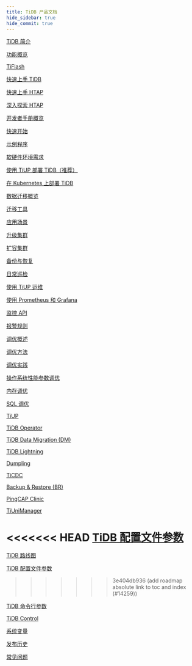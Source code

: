 ```yaml
---
title: TiDB 产品文档
hide_sidebar: true
hide_commit: true
---
```


<LearningPathContainer platform="tidb" title="TiDB" subTitle="TiDB 是 PingCAP 公司自主设计、研发的开源分布式关系型数据库。您可以在这里查看概念介绍、操作指南、应用开发、参考等产品文档。">

<LearningPath label="了解" icon="cloud1">

[TiDB 简介](https://docs.pingcap.com/zh/tidb/v6.5/overview)

[功能概览](https://docs.pingcap.com/zh/tidb/v6.5/basic-features)

[TiFlash](https://docs.pingcap.com/zh/tidb/v6.5/tiflash-overview)

</LearningPath>

<LearningPath label="试用" icon="cloud5">

[快速上手 TiDB](https://docs.pingcap.com/zh/tidb/v6.5/quick-start-with-tidb)

[快速上手 HTAP](https://docs.pingcap.com/zh/tidb/v6.5/quick-start-with-htap)

[深入探索 HTAP](https://docs.pingcap.com/zh/tidb/v6.5/explore-htap)

</LearningPath>

<LearningPath label="开发" icon="doc8">

[开发者手册概览](https://docs.pingcap.com/zh/tidb/v6.5/dev-guide-overview)

[快速开始](https://docs.pingcap.com/zh/tidb/v6.5/dev-guide-build-cluster-in-cloud)

[示例程序](https://docs.pingcap.com/zh/tidb/v6.5/dev-guide-sample-application-spring-boot)

</LearningPath>

<LearningPath label="部署" icon="deploy">

[软硬件环境需求](https://docs.pingcap.com/zh/tidb/v6.5/hardware-and-software-requirements)

[使用 TiUP 部署 TiDB（推荐）](https://docs.pingcap.com/zh/tidb/v6.5/production-deployment-using-tiup)

[在 Kubernetes 上部署 TiDB](https://docs.pingcap.com/zh/tidb-in-kubernetes/stable)

</LearningPath>

<LearningPath label="迁移" icon="cloud3">

[数据迁移概览](https://docs.pingcap.com/zh/tidb/v6.5/migration-overview)

[迁移工具](https://docs.pingcap.com/zh/tidb/v6.5/migration-tools)

[应用场景](https://docs.pingcap.com/zh/tidb/v6.5/migrate-aurora-to-tidb)

</LearningPath>

<LearningPath label="运维" icon="maintain">

[升级集群](https://docs.pingcap.com/zh/tidb/v6.5/upgrade-tidb-using-tiup)

[扩容集群](https://docs.pingcap.com/zh/tidb/v6.5/scale-tidb-using-tiup)

[备份与恢复](https://docs.pingcap.com/zh/tidb/v6.5/backup-and-restore-overview)

[日常巡检](https://docs.pingcap.com/zh/tidb/v6.5/daily-check)

[使用 TiUP 运维](https://docs.pingcap.com/zh/tidb/v6.5/maintain-tidb-using-tiup)

</LearningPath>

<LearningPath label="监控" icon="cloud6">

[使用 Prometheus 和 Grafana](https://docs.pingcap.com/zh/tidb/v6.5/tidb-monitoring-framework)

[监控 API](https://docs.pingcap.com/zh/tidb/v6.5/tidb-monitoring-api)

[报警规则](https://docs.pingcap.com/zh/tidb/v6.5/alert-rules)

</LearningPath>

<LearningPath label="调优" icon="tidb-cloud-tune">

[调优概述](https://docs.pingcap.com/zh/tidb/v6.5/performance-tuning-overview)

[调优方法](https://docs.pingcap.com/zh/tidb/v6.5/performance-tuning-methods)

[调优实践](https://docs.pingcap.com/zh/tidb/v6.5/performance-tuning-practices)

[操作系统性能参数调优](https://docs.pingcap.com/zh/tidb/v6.5/tune-operating-system)

[内存调优](https://docs.pingcap.com/zh/tidb/v6.5/configure-memory-usage)

[SQL 调优](https://docs.pingcap.com/zh/tidb/v6.5/sql-tuning-overview)

</LearningPath>

<LearningPath label="工具" icon="doc7">

[TiUP](https://docs.pingcap.com/zh/tidb/v6.5/tiup-overview)

[TiDB Operator](https://docs.pingcap.com/zh/tidb/v6.5/tidb-operator-overview)

[TiDB Data Migration (DM)](https://docs.pingcap.com/zh/tidb/v6.5/dm-overview)

[TiDB Lightning](https://docs.pingcap.com/zh/tidb/v6.5/tidb-lightning-overview)

[Dumpling](https://docs.pingcap.com/zh/tidb/v6.5/dumpling-overview)

[TiCDC](https://docs.pingcap.com/zh/tidb/v6.5/ticdc-overview)

[Backup & Restore (BR)](https://docs.pingcap.com/zh/tidb/v6.5/backup-and-restore-overview)

[PingCAP Clinic](https://docs.pingcap.com/zh/tidb/v6.5/clinic-introduction)

[TiUniManager](https://docs.pingcap.com/zh/tidb/v6.5/tiunimanager-overview)

</LearningPath>

<LearningPath label="参考" icon="cloud-dev">

<<<<<<< HEAD
[TiDB 配置文件参数](https://docs.pingcap.com/zh/tidb/v6.5/tidb-configuration-file)
=======
[TiDB 路线图](https://docs.pingcap.com/zh/tidb/dev/tidb-roadmap)

[TiDB 配置文件参数](https://docs.pingcap.com/zh/tidb/v7.1/tidb-configuration-file)
>>>>>>> 3e404db936 (add roadmap absolute link to toc and index (#14259))

[TiDB 命令行参数](https://docs.pingcap.com/zh/tidb/v6.5/command-line-flags-for-tidb-configuration)

[TiDB Control](https://docs.pingcap.com/zh/tidb/v6.5/tidb-control)

[系统变量](https://docs.pingcap.com/zh/tidb/v6.5/system-variables)

[发布历史](https://docs.pingcap.com/zh/tidb/v6.5/release-notes)

[常见问题](https://docs.pingcap.com/zh/tidb/v6.5/faq-overview)

</LearningPath>

</LearningPathContainer>
